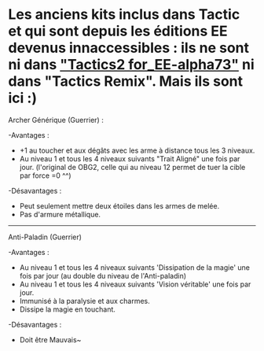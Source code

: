 # Les anciens kits inclus dans Tactic et qui sont depuis les éditions EE devenus innaccessibles : ils ne sont ni dans ["Tactics2 for_EE-alpha73"](https://forums.beamdog.com/discussion/41242/tactics-mod-bg2ee-compatibility-conversion-and-beta-test/p1) ni dans "Tactics Remix".  Mais ils sont ici :)

Archer Générique (Guerrier) :

-Avantages :
- +1 au toucher et aux dégâts avec les arme à distance tous les 3 niveaux.
- Au niveau 1 et tous les 4 niveaux suivants "Trait Aligné" une fois par jour. (l'original de OBG2, celle qui au niveau 12 permet de tuer la cible par force =0 ^^)

-Désavantages :
- Peut seulement mettre deux étoiles dans les armes de melée.
- Pas d'armure métallique.

 ----------------

Anti-Paladin (Guerrier)

-Avantages :
- Au niveau 1 et tous les 4 niveaux suivants 'Dissipation de la magie' une fois par jour (au double du niveau de l'Anti-paladin)
- Au niveau 1 et tous les 4 niveaux suivants 'Vision véritable' une fois par jour.
- Immunisé à la paralysie et aux charmes.
- Dissipe la magie en touchant.

-Désavantages :
- Doit être Mauvais~
